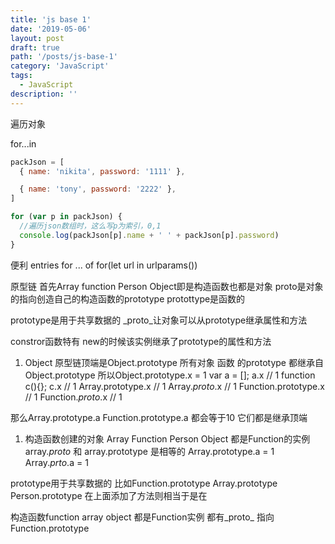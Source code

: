 ```yaml
---
title: 'js base 1'
date: '2019-05-06'
layout: post
draft: true
path: '/posts/js-base-1'
category: 'JavaScript'
tags:
  - JavaScript
description: ''
---
```


遍历对象

for...in

```javascript
packJson = [
  { name: 'nikita', password: '1111' },

  { name: 'tony', password: '2222' },
]

for (var p in packJson) {
  //遍历json数组时，这么写p为索引，0,1
  console.log(packJson[p].name + ' ' + packJson[p].password)
}
```

便利 entries
for ... of
for(let url in urlparams())


原型链
首先Array function Person Object即是构造函数也都是对象
proto是对象的指向创造自己的构造函数的prototype
protottype是函数的


prototype是用于共享数据的
_proto_让对象可以从prototype继承属性和方法

constror函数特有 new的时候该实例继承了prototype的属性和方法

1. Object 原型链顶端是Object.prototype
所有对象 函数 的prototype 都继承自 Object.prototype
所以Object.prototype.x = 1
var a = []; a.x  // 1
function c(){}; c.x // 1
Array.prototype.x // 1
Array._proto_.x // 1
Function.prototype.x // 1
Function._proto_.x // 1








那么Array.prototype.a Function.prototype.a 都会等于10
它们都是继承顶端


1. 构造函数创建的对象 Array Function Person Object 都是Function的实例
array._proto_ 和 array.prototype 是相等的
Array.prototype.a = 1
Array._prto_.a = 1









prototype用于共享数据的 比如Function.prototype Array.prototype Person.prototype 在上面添加了方法则相当于是在 


构造函数function  array object 都是Function实例 都有_proto_ 指向Function.prototype

